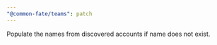 ```yaml
---
"@common-fate/teams": patch
---
```


Populate the names from discovered accounts if name does not exist.
